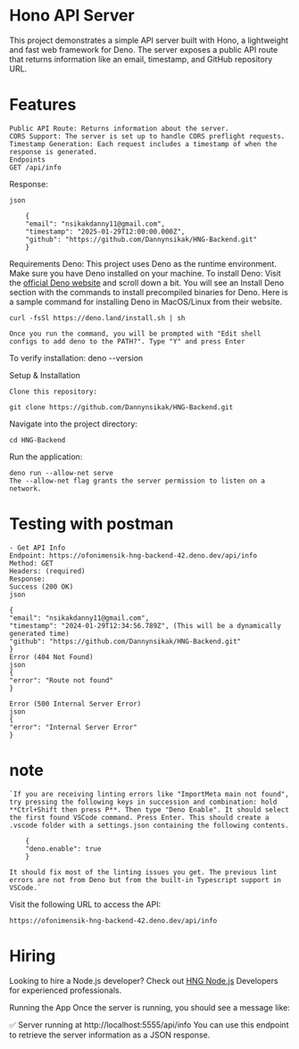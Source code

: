 # Hono API Server

This project demonstrates a simple API server built with Hono, a lightweight and fast web framework for Deno. The server exposes a public API route that returns information like an email, timestamp, and GitHub repository URL.

# Features

    Public API Route: Returns information about the server.
    CORS Support: The server is set up to handle CORS preflight requests.
    Timestamp Generation: Each request includes a timestamp of when the response is generated.
    Endpoints
    GET /api/info

Response:

    json

        {
        "email": "nsikakdanny11@gmail.com",
        "timestamp": "2025-01-29T12:00:00.000Z",
        "github": "https://github.com/Dannynsikak/HNG-Backend.git"
        }

Requirements
Deno: This project uses Deno as the runtime environment. Make sure you have Deno installed on your machine.
To install Deno:
Visit the [official Deno website](https://deno.com/) and scroll down a bit. You will see an Install Deno section with the commands to install precompiled binaries for Deno.
Here is a sample command for installing Deno in MacOS/Linux from their website.

    curl -fsSl https://deno.land/install.sh | sh

    Once you run the command, you will be prompted with "Edit shell configs to add deno to the PATH?". Type "Y" and press Enter

To verify installation:
deno --version

Setup & Installation

    Clone this repository:

    git clone https://github.com/Dannynsikak/HNG-Backend.git

Navigate into the project directory:

    cd HNG-Backend

Run the application:

    deno run --allow-net serve
    The --allow-net flag grants the server permission to listen on a network.

# Testing with postman

    - Get API Info
    Endpoint: https://ofonimensik-hng-backend-42.deno.dev/api/info
    Method: GET
    Headers: (required)
    Response:
    Success (200 OK)
    json

    {
    "email": "nsikakdanny11@gmail.com",
    "timestamp": "2024-01-29T12:34:56.789Z", (This will be a dynamically generated time)
    "github": "https://github.com/Dannynsikak/HNG-Backend.git"
    }
    Error (404 Not Found)
    json
    {
    "error": "Route not found"
    }

    Error (500 Internal Server Error)
    json
    {
    "error": "Internal Server Error"
    }

# note

    `If you are receiving linting errors like "ImportMeta main not found", try pressing the following keys in succession and combination: hold **Ctrl+Shift then press P**. Then type "Deno Enable". It should select the first found VSCode command. Press Enter. This should create a .vscode folder with a settings.json containing the following contents.

        {
        "deno.enable": true
        }

    It should fix most of the linting issues you get. The previous lint errors are not from Deno but from the built-in Typescript support in VSCode.`

Visit the following URL to access the API:

    https://ofonimensik-hng-backend-42.deno.dev/api/info

# Hiring

Looking to hire a Node.js developer? Check out [HNG Node.js](https://hng.tech/hire/nodejs-developers) Developers for experienced professionals.

Running the App
Once the server is running, you should see a message like:

✅ Server running at http://localhost:5555/api/info
You can use this endpoint to retrieve the server information as a JSON response.

